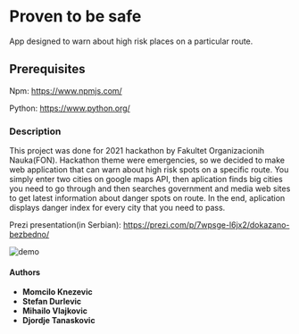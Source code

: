 # Proven to be safe

App designed to warn about high risk places on a particular route.

## Prerequisites

Npm: <https://www.npmjs.com/>

Python: <https://www.python.org/>

### Description
This project was done for 2021 hackathon by Fakultet Organizacionih Nauka(FON). Hackathon theme were emergencies, so we decided to make web application that can warn about high risk spots on a specific route. You simply enter two cities on google maps API, then aplication finds big cities you need to go through and then searches government and media web sites to get latest information about danger spots on route. In the end, aplication displays danger index for every city that you need to pass.

Prezi presentation(in Serbian): https://prezi.com/p/7wpsge-l6jx2/dokazano-bezbedno/

![demo]()

#### Authors
-   **Momcilo Knezevic**
-   **Stefan Durlevic**
-   **Mihailo Vlajkovic**
-   **Djordje Tanaskovic**
